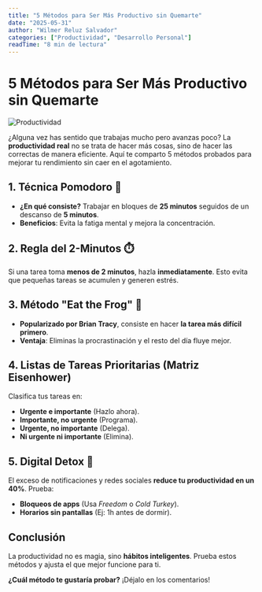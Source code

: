 ```yaml
---
title: "5 Métodos para Ser Más Productivo sin Quemarte"
date: "2025-05-31"
author: "Wilmer Reluz Salvador"
categories: ["Productividad", "Desarrollo Personal"]
readTime: "8 min de lectura"
---
```


# 5 Métodos para Ser Más Productivo sin Quemarte

![Productividad](https://images.unsplash.com/photo-1454165804606-c3d57bc86b40?ixlib=rb-1.2.1&auto=format&fit=crop&w=1350&q=80)

¿Alguna vez has sentido que trabajas mucho pero avanzas poco? La **productividad real** no se trata de hacer más cosas, sino de hacer las correctas de manera eficiente. Aquí te comparto 5 métodos probados para mejorar tu rendimiento sin caer en el agotamiento.

## 1. Técnica Pomodoro 🍅

- **¿En qué consiste?** Trabajar en bloques de **25 minutos** seguidos de un descanso de **5 minutos**.  
- **Beneficios**: Evita la fatiga mental y mejora la concentración.  

## 2. Regla del 2-Minutos ⏱️

Si una tarea toma **menos de 2 minutos**, hazla **inmediatamente**. Esto evita que pequeñas tareas se acumulen y generen estrés.

## 3. Método "Eat the Frog" 🐸

- **Popularizado por Brian Tracy**, consiste en hacer **la tarea más difícil primero**.  
- **Ventaja**: Eliminas la procrastinación y el resto del día fluye mejor.  

## 4. Listas de Tareas Prioritarias (Matriz Eisenhower)  

Clasifica tus tareas en:  
- **Urgente e importante** (Hazlo ahora).  
- **Importante, no urgente** (Programa).  
- **Urgente, no importante** (Delega).  
- **Ni urgente ni importante** (Elimina).  

## 5. Digital Detox 📵  

El exceso de notificaciones y redes sociales **reduce tu productividad en un 40%**. Prueba:  
- **Bloqueos de apps** (Usa *Freedom* o *Cold Turkey*).  
- **Horarios sin pantallas** (Ej: 1h antes de dormir).  

## Conclusión  

La productividad no es magia, sino **hábitos inteligentes**. Prueba estos métodos y ajusta el que mejor funcione para ti.  

**¿Cuál método te gustaría probar?** ¡Déjalo en los comentarios!  
